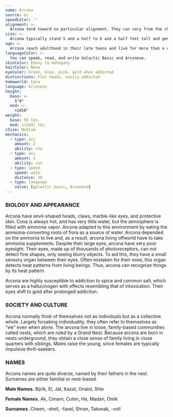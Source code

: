 ```yaml
---
name: Arcona
source: ec
speedColor: ''
alignment: >-
  Arcona tend toward no particular alignment. They can vary from the chaotic thrillseekers to the orderly lawkeepers. The best and worst are found among them.
size: >-
  Arcona typically stand 5 and a half to 6 and a half feet tall and generally weigh about 140 lbs. Regardless of your position in that range, your size is Medium.
age: >-
  Arcona reach adulthood in their late teens and live for more than a century.
languageColor: >-
  You can speak, read, and write Galactic Basic and Arconese. 
skinColor: Ebony to mahogany
hairColor: None
eyeColor: Green, blue, pink, gold when addicted
distinctions: Flat heads, easily addicted
homeworld: Cona
language: Arconese
height:
  base: >-
    5’0"
  mod: >-
    +2d10"
weight:
  base: 95 lbs.
  mod: x(2d4) lbs.
cSize: Medium
mechanics:
  - type: asi
    amount: 2
    ability: cha
  - type: asi
    amount: 1
    ability: con
  - type: speed
    speed: walk
    distance: 30
  - type: language
    value: [galactic_basic, Arconese]
---
```

### BIOLOGY AND APPEARANCE
Arcona have anvil-shaped heads, claws, marble-like eyes, and protective skin. Cona is always hot, and has very little water, but the atmosphere is filled with ammonia vapor. Arcona adapted to this environment by eating the ammonia-converting roots of flora as a source of water. Arcona depended on the ammonia to live and, as a result, arcona living offworld have to take ammonia supplements. Despite their large eyes, arcona have very poor eyesight. Their eyes, made up of thousands of photoreceptors, can not detect fine shapes, only seeing blurry objects. To aid this, they have a small sensory organ between their eyes. Often mistaken for their nose, this organ detects heat patterns from living beings. Thus, arcona can recognize things by its heat pattern.

Arcona are highly susceptible to addiction to spice and common salt, which serves as a hallucinogen with effects resembling that of intoxication. Their eyes shift to gold after prolonged addiction.

### SOCIETY AND CULTURE
Arcona normally think of themselves not as individuals but as a collective whole. Largely forsaking individuality, they often refer to themselves as “we” even when alone. The arcona live in loose, family-based communities called nests, which are ruled by a Grand Nest. Because arcona are born in nests underground, they obtain a close sense of family living in close quarters with siblings. Males raise the young, since females are typically impulsive thrill-seekers.

### NAMES
Arcona names are quite diverse, named by their fathers in the nest. Surnames are either familial or nest-based.

__Male Names.__ Bijrik, El, Jat, Kazat, Onalol, Shle

__Female Names.__ Ak, Cimam, Cuten, He, Madan, Omik

__Surnames.__ Cheen, -drell, -faxel, Shran, Takonak, -voll



    